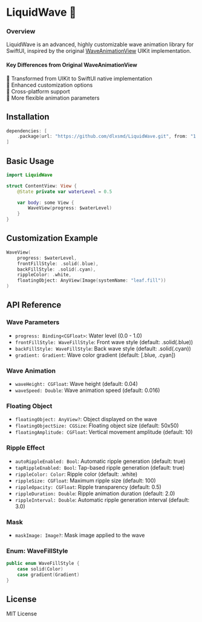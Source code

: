 # LiquidWave 🌊

### Overview
LiquidWave is an advanced, highly customizable wave animation library for SwiftUI, inspired by the original [WaveAnimationView](https://github.com/noa4021J/WaveAnimationView) UIKit implementation.

#### Key Differences from Original WaveAnimationView
🔄 Transformed from UIKit to SwiftUI native implementation<br>
🎨 Enhanced customization options<br>
📱 Cross-platform support<br>
🌈 More flexible animation parameters<br>

## Installation
```swift
dependencies: [
    .package(url: "https://github.com/dlxsmd/LiquidWave.git", from: "1.2.0")
]
```

## Basic Usage
```swift
import LiquidWave

struct ContentView: View {
    @State private var waterLevel = 0.5

    var body: some View {
        WaveView(progress: $waterLevel)
    }
}
```

## Customization Example
```swift
WaveView(
    progress: $waterLevel,
    frontFillStyle: .solid(.blue),
    backFillStyle: .solid(.cyan),
    rippleColor: .white,
    floatingObject: AnyView(Image(systemName: "leaf.fill"))
)
```

## API Reference
### Wave Parameters
* `progress: Binding<CGFloat>`: Water level (0.0 - 1.0)
* `frontFillStyle: WaveFillStyle`: Front wave style (default: .solid(.blue))
* `backFillStyle: WaveFillStyle`: Back wave style (default: .solid(.cyan))
* `gradient: Gradient`: Wave color gradient (default: [.blue, .cyan])
### Wave Animation
* `waveHeight: CGFloat`: Wave height (default: 0.04)
* `waveSpeed: Double`: Wave animation speed (default: 0.016)
### Floating Object
* `floatingObject: AnyView?`: Object displayed on the wave
* `floatingObjectSize: CGSize`: Floating object size (default: 50x50)
* `floatingAmplitude: CGFloat`: Vertical movement amplitude (default: 10)
### Ripple Effect
* `autoRippleEnabled: Bool`: Automatic ripple generation (default: true)
* `tapRippleEnabled: Bool`: Tap-based ripple generation (default: true)
* `rippleColor: Color`: Ripple color (default: .white)
* `rippleSize: CGFloat`: Maximum ripple size (default: 100)
* `rippleOpacity: CGFloat`: Ripple transparency (default: 0.5)
* `rippleDuration: Double`: Ripple animation duration (default: 2.0)
* `rippleInterval: Double`: Automatic ripple generation interval (default: 3.0)
### Mask
* `maskImage: Image?`: Mask image applied to the wave
### Enum: WaveFillStyle
```swift 
public enum WaveFillStyle {
    case solid(Color)
    case gradient(Gradient)
}
```

## License
MIT License

